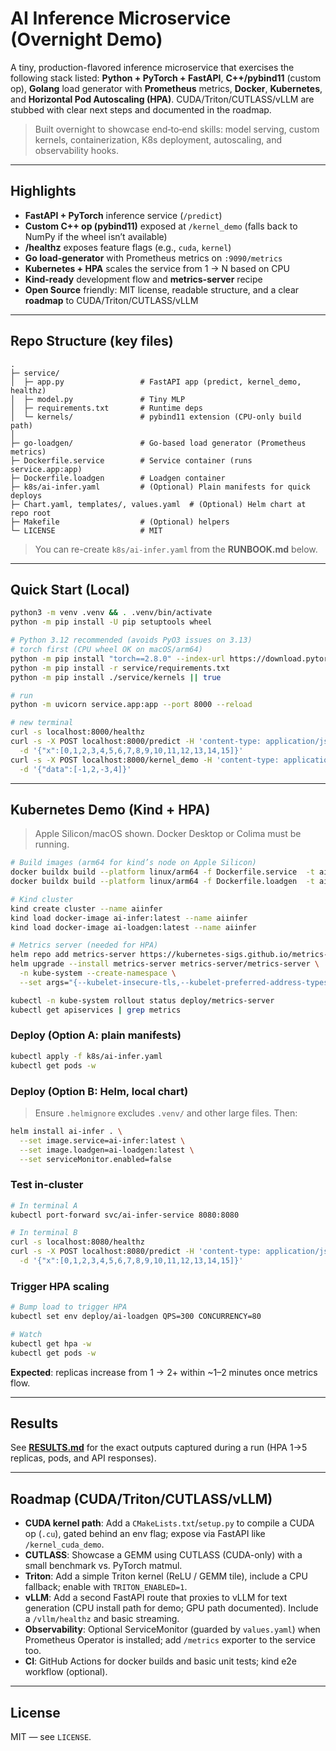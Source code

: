 # AI Inference Microservice (Overnight Demo)

A tiny, production-flavored inference microservice that exercises the following stack listed:
**Python + PyTorch + FastAPI**, **C++/pybind11** (custom op), **Golang** load generator with **Prometheus** metrics, **Docker**, **Kubernetes**, and **Horizontal Pod Autoscaling (HPA)**. CUDA/Triton/CUTLASS/vLLM are stubbed with clear next steps and documented in the roadmap.

> Built overnight to showcase end‑to‑end skills: model serving, custom kernels, containerization, K8s deployment, autoscaling, and observability hooks.

---

## Highlights

- **FastAPI + PyTorch** inference service (`/predict`)
- **Custom C++ op (pybind11)** exposed at `/kernel_demo` (falls back to NumPy if the wheel isn’t available)
- **/healthz** exposes feature flags (e.g., `cuda`, `kernel`)
- **Go load-generator** with Prometheus metrics on `:9090/metrics`
- **Kubernetes + HPA** scales the service from 1 → N based on CPU
- **Kind-ready** development flow and **metrics-server** recipe
- **Open Source** friendly: MIT license, readable structure, and a clear **roadmap** to CUDA/Triton/CUTLASS/vLLM

---

## Repo Structure (key files)

```
.
├─ service/
│  ├─ app.py                 # FastAPI app (predict, kernel_demo, healthz)
│  ├─ model.py               # Tiny MLP
│  ├─ requirements.txt       # Runtime deps
│  └─ kernels/               # pybind11 extension (CPU-only build path)
│
├─ go-loadgen/               # Go-based load generator (Prometheus metrics)
├─ Dockerfile.service        # Service container (runs service.app:app)
├─ Dockerfile.loadgen        # Loadgen container
├─ k8s/ai-infer.yaml         # (Optional) Plain manifests for quick deploys
├─ Chart.yaml, templates/, values.yaml  # (Optional) Helm chart at repo root
├─ Makefile                  # (Optional) helpers
└─ LICENSE                   # MIT
```

> You can re-create `k8s/ai-infer.yaml` from the **RUNBOOK.md** below.

---

## Quick Start (Local)

```bash
python3 -m venv .venv && . .venv/bin/activate
python -m pip install -U pip setuptools wheel

# Python 3.12 recommended (avoids PyO3 issues on 3.13)
# torch first (CPU wheel OK on macOS/arm64)
python -m pip install "torch==2.8.0" --index-url https://download.pytorch.org/whl/cpu
python -m pip install -r service/requirements.txt
python -m pip install ./service/kernels || true

# run
python -m uvicorn service.app:app --port 8000 --reload

# new terminal
curl -s localhost:8000/healthz
curl -s -X POST localhost:8000/predict -H 'content-type: application/json' \
  -d '{"x":[0,1,2,3,4,5,6,7,8,9,10,11,12,13,14,15]}'
curl -s -X POST localhost:8000/kernel_demo -H 'content-type: application/json' \
  -d '{"data":[-1,2,-3,4]}'
```

---

## Kubernetes Demo (Kind + HPA)

> Apple Silicon/macOS shown. Docker Desktop or Colima must be running.

```bash
# Build images (arm64 for kind’s node on Apple Silicon)
docker buildx build --platform linux/arm64 -f Dockerfile.service  -t ai-infer:latest --load .
docker buildx build --platform linux/arm64 -f Dockerfile.loadgen  -t ai-loadgen:latest --load .

# Kind cluster
kind create cluster --name aiinfer
kind load docker-image ai-infer:latest --name aiinfer
kind load docker-image ai-loadgen:latest --name aiinfer

# Metrics server (needed for HPA)
helm repo add metrics-server https://kubernetes-sigs.github.io/metrics-server/
helm upgrade --install metrics-server metrics-server/metrics-server \
  -n kube-system --create-namespace \
  --set args="{--kubelet-insecure-tls,--kubelet-preferred-address-types=InternalIP,Hostname,InternalDNS,ExternalDNS,ExternalIP}"

kubectl -n kube-system rollout status deploy/metrics-server
kubectl get apiservices | grep metrics
```

### Deploy (Option A: plain manifests)

```bash
kubectl apply -f k8s/ai-infer.yaml
kubectl get pods -w
```

### Deploy (Option B: Helm, local chart)

> Ensure `.helmignore` excludes `.venv/` and other large files. Then:

```bash
helm install ai-infer . \
  --set image.service=ai-infer:latest \
  --set image.loadgen=ai-loadgen:latest \
  --set serviceMonitor.enabled=false
```

### Test in-cluster

```bash
# In terminal A
kubectl port-forward svc/ai-infer-service 8080:8080

# In terminal B
curl -s localhost:8080/healthz
curl -s -X POST localhost:8080/predict -H 'content-type: application/json' \
  -d '{"x":[0,1,2,3,4,5,6,7,8,9,10,11,12,13,14,15]}'
```

### Trigger HPA scaling

```bash
# Bump load to trigger HPA
kubectl set env deploy/ai-loadgen QPS=300 CONCURRENCY=80

# Watch
kubectl get hpa -w
kubectl get pods -w
```

**Expected**: replicas increase from 1 → 2+ within ~1–2 minutes once metrics flow.

---

## Results

See [**RESULTS.md**](RESULTS.md) for the exact outputs captured during a run (HPA 1→5 replicas, pods, and API responses).

---

## Roadmap (CUDA/Triton/CUTLASS/vLLM)

- **CUDA kernel path**: Add a `CMakeLists.txt`/`setup.py` to compile a CUDA op (`.cu`), gated behind an env flag; expose via FastAPI like `/kernel_cuda_demo`.
- **CUTLASS**: Showcase a GEMM using CUTLASS (CUDA-only) with a small benchmark vs. PyTorch matmul.
- **Triton**: Add a simple Triton kernel (ReLU / GEMM tile), include a CPU fallback; enable with `TRITON_ENABLED=1`.
- **vLLM**: Add a second FastAPI route that proxies to vLLM for text generation (CPU install path for demo; GPU path documented). Include a `/vllm/healthz` and basic streaming.
- **Observability**: Optional ServiceMonitor (guarded by `values.yaml`) when Prometheus Operator is installed; add `/metrics` exporter to the service too.
- **CI**: GitHub Actions for docker builds and basic unit tests; kind e2e workflow (optional).

---

## License

MIT — see `LICENSE`.
